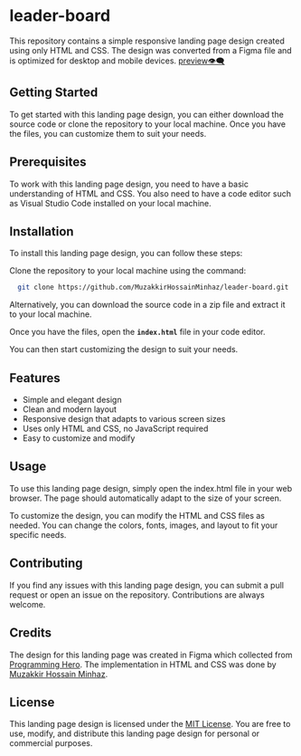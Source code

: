 # leader-board

This repository contains a simple responsive landing page design created using only HTML and CSS. The design was converted from a Figma file and is optimized for desktop and mobile devices. [preview👁️‍🗨️](https://leader-board-v1.netlify.app/)

## Getting Started
To get started with this landing page design, you can either download the source code or clone the repository to your local machine. Once you have the files, you can customize them to suit your needs.

## Prerequisites
To work with this landing page design, you need to have a basic understanding of HTML and CSS. You also need to have a code editor such as Visual Studio Code installed on your local machine.

## Installation
To install this landing page design, you can follow these steps:

Clone the repository to your local machine using the command:

``` bash
  git clone https://github.com/MuzakkirHossainMinhaz/leader-board.git
```

Alternatively, you can download the source code in a zip file and extract it to your local machine.

Once you have the files, open the <b>`index.html`</b> file in your code editor.

You can then start customizing the design to suit your needs.

## Features

- Simple and elegant design
- Clean and modern layout
- Responsive design that adapts to various screen sizes
- Uses only HTML and CSS, no JavaScript required
- Easy to customize and modify

## Usage
To use this landing page design, simply open the index.html file in your web browser. The page should automatically adapt to the size of your screen.

To customize the design, you can modify the HTML and CSS files as needed. You can change the colors, fonts, images, and layout to fit your specific needs.

## Contributing
If you find any issues with this landing page design, you can submit a pull request or open an issue on the repository. Contributions are always welcome.

## Credits
The design for this landing page was created in Figma which collected from [Programming Hero](https://web.programming-hero.com/). The implementation in HTML and CSS was done by [Muzakkir Hossain Minhaz](https://github.com/MuzakkirHossainMinhaz).

## License
This landing page design is licensed under the [MIT License](/LICENSE.md). You are free to use, modify, and distribute this landing page design for personal or commercial purposes.
